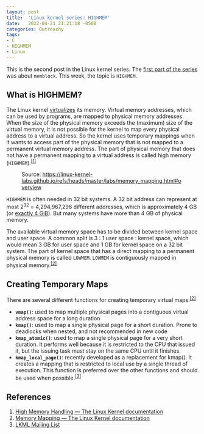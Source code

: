 ```yaml
---
layout: post
title:  'Linux kernel series: HIGHMEM'
date:   2022-04-21 21:21:18 -0500
categories: Outreachy
tags:
- C
- HIGHMEM
- Linux
---
```

This is the second post in the Linux kernel series. The [first part of the series](../../../../outreachy/2022/04/14/linux-kernel-series-memblock) was about `memblock`. This week, the topic is `HIGHMEM`.

## What is HIGHMEM?

The Linux kernel [virtualizes](https://pages.cs.wisc.edu/~remzi/OSTEP/vm-intro.pdf) its memory. Virtual memory addresses, which can be used by programs, are mapped to physical memory addresses. When the size of the physical memory exceeds the (maximum) size of the virtual memory, it is not possible for the kernel to map every physical address to a virtual address. So the kernel uses temporary mappings when it wants to access part of the physical memory that is not mapped to a permanent virtual memory address. The part of physical memory that does not have a permanent mapping to a virtual address is called high memory (`HIGHMEM`).<sup><a href="#ref1">[1]</a></sup>

<figure class="wp-block-image size-large is-style-default"><img src="{{ site.baseurl }}/assets/2022/04/kernel-virtmem-map.png" alt="" />
<figcaption>Source: <a href="https://linux-kernel-labs.github.io/refs/heads/master/labs/memory_mapping.html#overview">https://linux-kernel-labs.github.io/refs/heads/master/labs/memory_mapping.html#overview</a></figcaption>
</figure>

`HIGHMEM` is often needed in 32 bit systems. A 32 bit address can represent at most 2<sup>32</sup> = 4,294,967,296 different addresses, which is approximately 4 GB (or [exactly 4 GiB](https://en.wikipedia.org/wiki/Byte#Multiple-byte_units)). But many systems have more than 4 GB of physical memory.

The available virtual memory space has to be divided between kernel space and user space. A common split is 3 : 1 user space : kernel space, which would mean 3 GB for user space and 1 GB for kernel space on a 32 bit system. The part of kernel space that has a direct mapping to a permanent physical memory is called `LOWMEM`. `LOWMEM` is contiguously mapped in physical memory.<sup><a href="#ref2">[2]</a></sup>

## Creating Temporary Maps

There are several different functions for creating temporary virtual maps.<sup><a href="#ref2">[2]</a></sup>

* **`vmap()`**: used to map multiple physical pages into a contiguous virtual address space for a long duration
* **`kmap()`**: used to map a single physical page for a short duration. Prone to deadlocks when nested, and not recommended in new code
* **`kmap_atomic()`**: used to map a single physical page for a very short duration. It performs well because it is restricted to the CPU that issued it, but the issuing task must stay on the same CPU until it finishes.
* **`kmap_local_page()`**: recently developed as a replacement for kmap(). It creates a mapping that is restricted to local use by a single thread of execution. This function is preferred over the other functions and should be used when possible.<sup><a href="#ref3">&#091;3]</a></sup>

## References

<ol>
<li id="ref1"><a href="https://www.kernel.org/doc/html/latest/vm/highmem.html">High Memory Handling — The Linux Kernel documentation</a></li>
<li id="ref2"><a href="https://linux-kernel-labs.github.io/refs/heads/master/labs/memory_mapping.html">Memory Mapping — The Linux Kernel documentation</a></li>
<li id="ref3"><a href="https://lore.kernel.org/lkml/?q=kmap_local_page">LKML Mailing List</a></li>
</ol>
